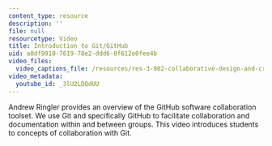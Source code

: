 ```yaml
---
content_type: resource
description: ''
file: null
resourcetype: Video
title: Introduction to Git/GitHub
uid: a0df9910-7619-78e2-ddd6-0f612e0fee4b
video_files:
  video_captions_file: /resources/res-3-002-collaborative-design-and-creative-expression-with-arduino-microcontrollers-january-iap-2017/class-activities/collaboration/introduction-to-git-github/2039260.vtt
video_metadata:
  youtube_id: _3lU2LDQdUU
---
```


Andrew Ringler provides an overview of the GitHub software collaboration toolset. We use Git and specifically GitHub to facilitate collaboration and documentation within and between groups. This video introduces students to concepts of collaboration with Git.